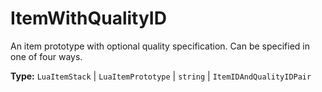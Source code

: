 # ItemWithQualityID

An item prototype with optional quality specification. Can be specified in one of four ways.

**Type:** `LuaItemStack` | `LuaItemPrototype` | `string` | `ItemIDAndQualityIDPair`


